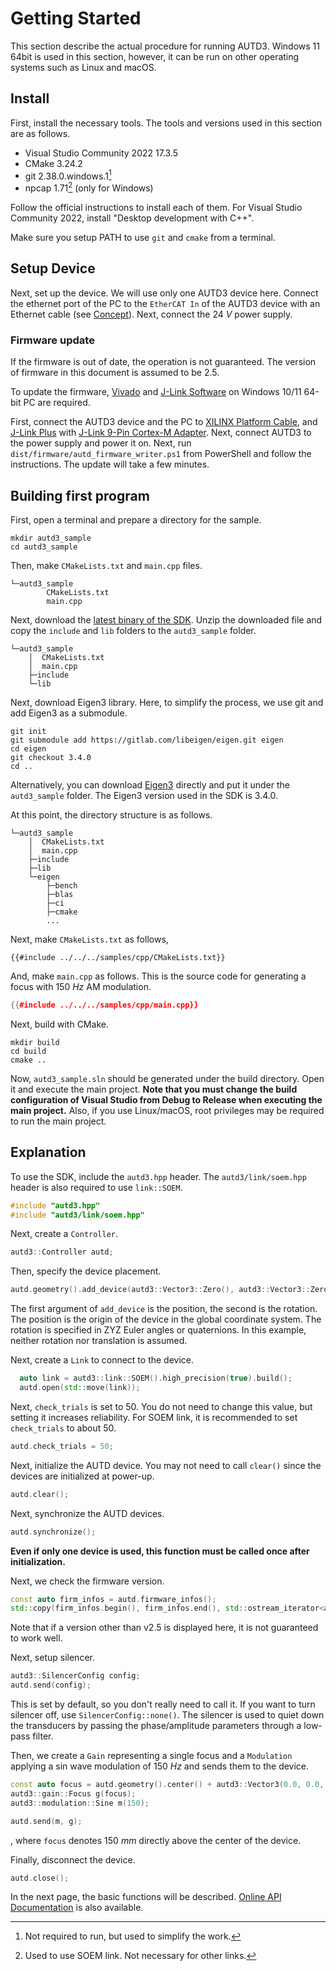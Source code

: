 # Getting Started

This section describe the actual procedure for running AUTD3.
Windows 11 64bit is used in this section, however, it can be run on other operating systems such as Linux and macOS.

## Install

First, install the necessary tools.
The tools and versions used in this section are as follows. 

- Visual Studio Community 2022 17.3.5
- CMake 3.24.2
- git 2.38.0.windows.1[^fn_git]
- npcap 1.71[^fn_npcap] (only for Windows)

Follow the official instructions to install each of them.
For Visual Studio Community 2022, install "Desktop development with C++".

Make sure you setup PATH to use `git` and `cmake` from a terminal. 

## Setup Device

Next, set up the device. 
We will use only one AUTD3 device here.
Connect the ethernet port of the PC to the `EtherCAT In` of the AUTD3 device with an Ethernet cable (see [Concept](concept.md)). Next, connect the $\SI{24}{V}$ power supply.

### Firmware update

If the firmware is out of date, the operation is not guaranteed. The version of firmware in this document is assumed to be 2.5.

To update the firmware, [Vivado](https://www.xilinx.com/products/design-tools/vivado.html) and [J-Link Software](https://www.segger.com/downloads/jlink/) on Windows 10/11 64-bit PC are required.

First, connect the AUTD3 device and the PC to [XILINX Platform Cable](https://www.xilinx.com/products/boards-and-kits/hw-usb-ii-g.html), and [J-Link Plus](https://www.segger.com/products/debug-probes/j-link/models/j-link-plus/) with [J-Link 9-Pin Cortex-M Adapter](https://www.segger-pocjapan.com/j-link-9-pin-cortex-m-adapter).
Next, connect AUTD3 to the power supply and power it on.
Next, run `dist/firmware/autd_firmware_writer.ps1` from PowerShell and follow the instructions.
The update will take a few minutes.


## Building first program

First, open a terminal and prepare a directory for the sample.

```
mkdir autd3_sample
cd autd3_sample
```

Then, make `CMakeLists.txt` and `main.cpp` files.

```
└─autd3_sample
        CMakeLists.txt
        main.cpp
```

Next, download the [latest binary of the SDK](https://github.com/shinolab/autd3/releases).
Unzip the downloaded file and copy the `include` and `lib` folders to the `autd3_sample` folder.

```
└─autd3_sample
    │  CMakeLists.txt
    │  main.cpp
    ├─include
    └─lib
```

Next, download Eigen3 library.
Here, to simplify the process, we use git and add Eigen3 as a submodule.

```
git init
git submodule add https://gitlab.com/libeigen/eigen.git eigen
cd eigen
git checkout 3.4.0
cd ..
```

Alternatively, you can download [Eigen3](https://gitlab.com/libeigen/eigen) directly and put it under the `autd3_sample` folder.
The Eigen3 version used in the SDK is 3.4.0.

At this point, the directory structure is as follows.

```
└─autd3_sample
    │  CMakeLists.txt
    │  main.cpp
    ├─include
    ├─lib
    └─eigen
        ├─bench
        ├─blas
        ├─ci
        ├─cmake
        ...
```

Next, make `CMakeLists.txt` as follows,

```
{{#include ../../../samples/cpp/CMakeLists.txt}}
```

And, make `main.cpp` as follows.
This is the source code for generating a focus with $\SI{150}{Hz}$ AM modulation. 

```cpp
{{#include ../../../samples/cpp/main.cpp}}
```

Next, build with CMake.

```
mkdir build
cd build
cmake ..
```

Now, `autd3_sample.sln` should be generated under the build directory.
Open it and execute the main project.
**Note that you must change the build configuration of Visual Studio from Debug to Release when executing the main project.**
Also, if you use Linux/macOS, root privileges may be required to run the main project.

## Explanation

To use the SDK, include the `autd3.hpp` header.
The `autd3/link/soem.hpp` header is also required to use `link::SOEM`.

```cpp
#include "autd3.hpp"
#include "autd3/link/soem.hpp"
```

Next, create a `Controller`.

```cpp
autd3::Controller autd;
````

Then, specify the device placement.

```cpp
autd.geometry().add_device(autd3::Vector3::Zero(), autd3::Vector3::Zero());
```

The first argument of `add_device` is the position, the second is the rotation. 
The position is the origin of the device in the global coordinate system.
The rotation is specified in ZYZ Euler angles or quaternions. 
In this example, neither rotation nor translation is assumed.

Next, create a `Link` to connect to the device.

```cpp
  auto link = autd3::link::SOEM().high_precision(true).build();
  autd.open(std::move(link));
```

Next, `check_trials` is set to 50. 
You do not need to change this value, but setting it increases reliability. 
For SOEM link, it is recommended to set `check_trials` to about 50.

```cpp
autd.check_trials = 50;
```

Next, initialize the AUTD device.
You may not need to call `clear()` since the devices are initialized at power-up.

```cpp
autd.clear();
````

Next, synchronize the AUTD devices.

```cpp
autd.synchronize();
```

**Even if only one device is used, this function must be called once after initialization.**

Next, we check the firmware version. 

```cpp
const auto firm_infos = autd.firmware_infos();
std::copy(firm_infos.begin(), firm_infos.end(), std::ostream_iterator<autd3::FirmwareInfo>(std::cout,"\n"));
```

Note that if a version other than v2.5 is displayed here, it is not guaranteed to work well.

Next, setup silencer.

```cpp
autd3::SilencerConfig config;
autd.send(config);
````

This is set by default, so you don't really need to call it.
If you want to turn silencer off, use `SilencerConfig::none()`.
The silencer is used to quiet down the transducers by passing the phase/amplitude parameters through a low-pass filter.

Then, we create a `Gain` representing a single focus and a `Modulation` applying a sin wave modulation of $\SI{150}{Hz}$ and sends them to the device.

```cpp
const auto focus = autd.geometry().center() + autd3::Vector3(0.0, 0.0, 150.0);
autd3::gain::Focus g(focus);
autd3::modulation::Sine m(150);

autd.send(m, g);
```
, where `focus` denotes $\SI{150}{mm}$ directly above the center of the device.

Finally, disconnect the device.

```cpp
autd.close();
```

In the next page, the basic functions will be described. 
[Online API Documentation](https://shinolab.github.io/autd3/api/index.html) is also available.

[^fn_git]: Not required to run, but used to simplify the work.

[^fn_npcap]: Used to use SOEM link. Not necessary for other links.
